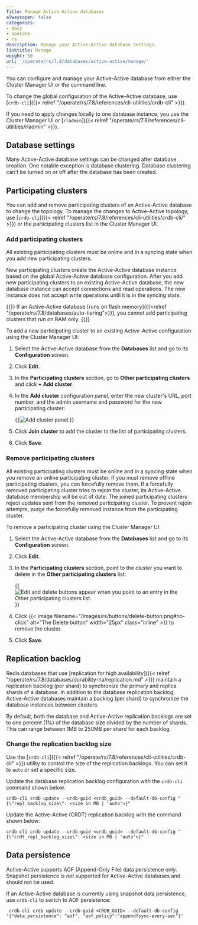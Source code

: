 ```yaml
---
Title: Manage Active-Active databases
alwaysopen: false
categories:
- docs
- operate
- rs
description: Manage your Active-Active database settings.
linktitle: Manage
weight: 30
url: '/operate/rs/7.8/databases/active-active/manage/'
---
```


You can configure and manage your Active-Active database from either the Cluster Manager UI or the command line.

To change the global configuration of the Active-Active database, use [`crdb-cli`]({{< relref "/operate/rs/7.8/references/cli-utilities/crdb-cli" >}}).

If you need to apply changes locally to one database instance, you use the Cluster Manager UI or [`rladmin`]({{< relref "/operate/rs/7.8/references/cli-utilities/rladmin" >}}).

## Database settings

Many Active-Active database settings can be changed after database creation. One notable exception is database clustering. Database clustering can't be turned on or off after the database has been created.

## Participating clusters

You can add and remove participating clusters of an Active-Active database to change the topology.
To manage the changes to Active-Active topology, use [`crdb-cli`]({{< relref "/operate/rs/7.8/references/cli-utilities/crdb-cli/" >}}) or the participating clusters list in the Cluster Manager UI.

### Add participating clusters

All existing participating clusters must be online and in a syncing state when you add new participating clusters.

New participating clusters create the Active-Active database instance based on the global Active-Active database configuration.
After you add new participating clusters to an existing Active-Active database,
the new database instance can accept connections and read operations.
The new instance does not accept write operations until it is in the syncing state.

{{<note>}}
If an Active-Active database [runs on flash memory]({{<relref "/operate/rs/7.8/databases/auto-tiering">}}), you cannot add participating clusters that run on RAM only.
{{</note>}}

To add a new participating cluster to an existing Active-Active configuration using the Cluster Manager UI:

1. Select the Active-Active database from the **Databases** list and go to its **Configuration** screen.

1. Click **Edit**.

1. In the **Participating clusters** section, go to **Other participating clusters** and click **+ Add cluster**.

1. In the **Add cluster** configuration panel, enter the new cluster's URL, port number, and the admin username and password for the new participating cluster:

    {{<image filename="images/rs/screenshots/databases/active-active-databases/participating-clusters-add-cluster.png" alt="Add cluster panel.">}}

1. Click **Join cluster** to add the cluster to the list of participating clusters. 

1. Click **Save**.


### Remove participating clusters

All existing participating clusters must be online and in a syncing state when you remove an online participating cluster.
If you must remove offline participating clusters, you can forcefully remove them.
If a forcefully removed participating cluster tries to rejoin the cluster,
its Active-Active database membership will be out of date.
The joined participating clusters reject updates sent from the removed participating cluster.
To prevent rejoin attempts, purge the forcefully removed instance from the participating cluster.

To remove a participating cluster using the Cluster Manager UI:

1. Select the Active-Active database from the **Databases** list and go to its **Configuration** screen.

1. Click **Edit**.

1. In the **Participating clusters** section, point to the cluster you want to delete in the **Other participating clusters** list:

    {{<image filename="images/rs/screenshots/databases/active-active-databases/participating-clusters-edit-delete.png" alt="Edit and delete buttons appear when you point to an entry in the Other participating clusters list.">}}

1. Click {{< image filename="/images/rs/buttons/delete-button.png#no-click" alt="The Delete button" width="25px" class="inline" >}} to remove the cluster.

1. Click **Save**.

## Replication backlog

Redis databases that use [replication for high availability]({{< relref "/operate/rs/7.8/databases/durability-ha/replication.md" >}}) maintain a replication backlog (per shard) to synchronize the primary and replica shards of a database. In addition to the database replication backlog, Active-Active databases maintain a backlog (per shard) to synchronize the database instances between clusters.

By default, both the database and Active-Active replication backlogs are set to one percent (1%) of the database size divided by the number of shards. This can range between 1MB to 250MB per shard for each backlog.

### Change the replication backlog size

Use the [`crdb-cli`]({{< relref "/operate/rs/7.8/references/cli-utilities/crdb-cli" >}}) utility to control the size of the replication backlogs. You can set it to `auto` or set a specific size.  

Update the database replication backlog configuration with the `crdb-cli` command shown below.

```text
crdb-cli crdb update --crdb-guid <crdb_guid> --default-db-config "{\"repl_backlog_size\": <size in MB | 'auto'>}"
```

Update the Active-Active (CRDT) replication backlog with the command shown below: 

```text
crdb-cli crdb update --crdb-guid <crdb_guid> --default-db-config "{\"crdt_repl_backlog_size\": <size in MB | 'auto'>}"
```

## Data persistence

Active-Active supports AOF (Append-Only File) data persistence only.  Snapshot persistence is _not_ supported for Active-Active databases and should not be used.

If an Active-Active database is currently using snapshot data persistence, use `crdb-cli` to switch to AOF persistence:
```text
 crdb-cli crdb update --crdb-guid <CRDB_GUID> --default-db-config '{"data_persistence": "aof", "aof_policy":"appendfsync-every-sec"}'
```


